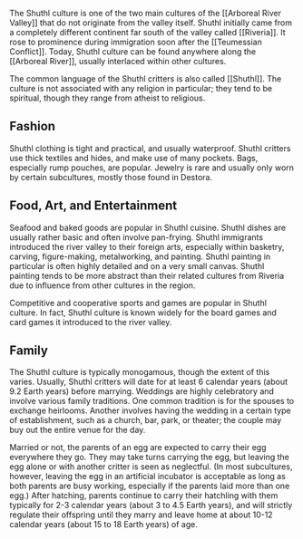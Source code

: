 The Shuthl culture is one of the two main cultures of the [[Arboreal River Valley]] that do not originate from the valley itself. Shuthl initially came from a completely different continent far south of the valley called [[Riveria]]. It rose to prominence during immigration soon after the [[Teumessian Conflict]]. Today, Shuthl culture can be found anywhere along the [[Arboreal River]], usually interlaced within other cultures.

The common language of the Shuthl critters is also called [[Shuthl]]. The culture is not associated with any religion in particular; they tend to be spiritual, though they range from atheist to religious. 
## Fashion
Shuthl clothing is tight and practical, and usually waterproof. Shuthl critters use thick textiles and hides, and make use of many pockets. Bags, especially rump pouches, are popular. Jewelry is rare and usually only worn by certain subcultures, mostly those found in Destora.
## Food, Art, and Entertainment
Seafood and baked goods are popular in Shuthl cuisine. Shuthl dishes are usually rather basic and often involve pan-frying.
Shuthl immigrants introduced the river valley to their foreign arts, especially within basketry, carving, figure-making, metalworking, and painting. Shuthl painting in particular is often highly detailed and on a very small canvas. Shuthl painting tends to be more abstract than their related cultures from Riveria due to influence from other cultures in the region.

Competitive and cooperative sports and games are popular in Shuthl culture. In fact, Shuthl culture is known widely for the board games and card games it introduced to the river valley.
## Family
The Shuthl culture is typically monogamous, though the extent of this varies. Usually, Shuthl critters will date for at least 6 calendar years (about 9.2 Earth years) before marrying. Weddings are highly celebratory and involve various family traditions. One common tradition is for the spouses to exchange heirlooms. Another involves having the wedding in a certain type of establishment, such as a church, bar, park, or theater; the couple may buy out the entire venue for the day.

Married or not, the parents of an egg are expected to carry their egg everywhere they go. They may take turns carrying the egg, but leaving the egg alone or with another critter is seen as neglectful. (In most subcultures, however, leaving the egg in an artificial incubator is acceptable as long as both parents are busy working, especially if the parents laid more than one egg.) After hatching, parents continue to carry their hatchling with them typically for 2-3 calendar years (about 3 to 4.5 Earth years), and will strictly regulate their offspring until they marry and leave home at about 10-12 calendar years (about 15 to 18 Earth years) of age.